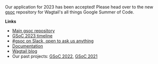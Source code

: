 Our application for 2023 has been accepted! Please head over to the new [gsoc](https://github.com/wagtail/gsoc) repository for Wagtail's all things Google Summer of Code.

**Links**

* [Main gsoc repository](https://github.com/wagtail/gsoc)
* [GSoC 2023 timeline](https://developers.google.com/open-source/gsoc/timeline)
* [#gsoc on Slack, open to ask us anything](https://github.com/wagtail/wagtail/wiki/Slack)
* [Documentation](http://docs.wagtail.org/)
* [Wagtail blog](https://wagtail.org/blog/)
* Our past projects: [GSoC 2022](https://github.com/wagtail/wagtail/wiki/Google-Summer-of-Code-2022), [GSoC 2021](https://github.com/wagtail/wagtail/wiki/Google-Summer-of-Code-2021)
